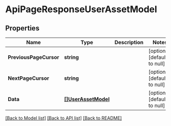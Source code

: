 # ApiPageResponseUserAssetModel

## Properties
Name | Type | Description | Notes
------------ | ------------- | ------------- | -------------
**PreviousPageCursor** | **string** |  | [optional] [default to null]
**NextPageCursor** | **string** |  | [optional] [default to null]
**Data** | [**[]UserAssetModel**](UserAssetModel.md) |  | [optional] [default to null]

[[Back to Model list]](../README.md#documentation-for-models) [[Back to API list]](../README.md#documentation-for-api-endpoints) [[Back to README]](../README.md)


